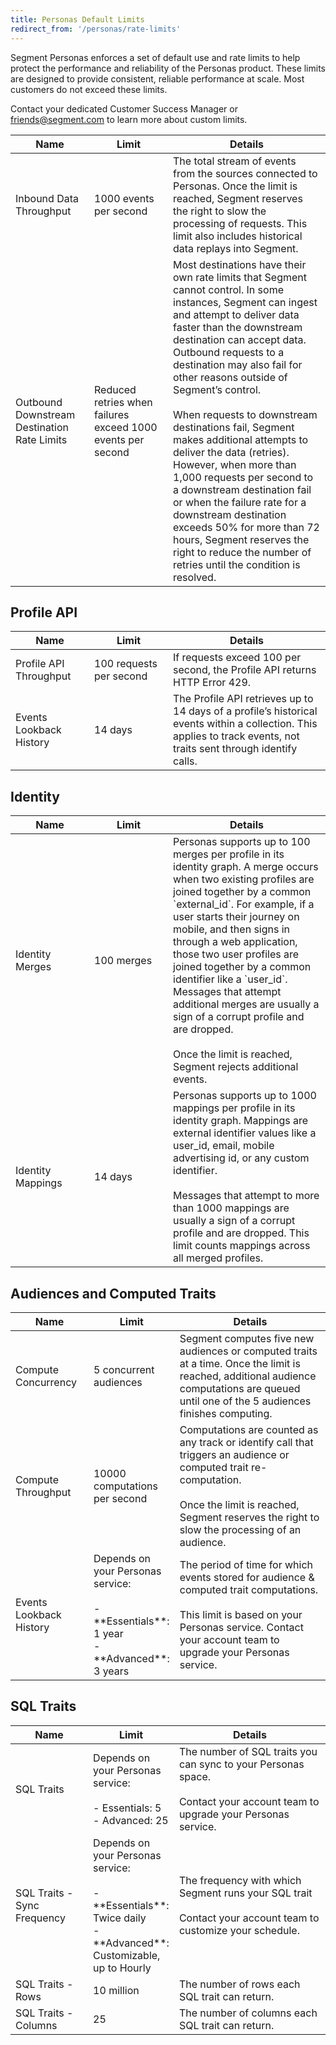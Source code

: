 ```yaml
---
title: Personas Default Limits
redirect_from: '/personas/rate-limits'
---
```


Segment Personas enforces a set of default use and rate limits to help protect the performance and reliability of the Personas product. These limits are designed to provide consistent, reliable performance at scale. Most customers do not exceed these limits.

Contact your dedicated Customer Success Manager or [friends@segment.com](mailto:friends@segment.com) to learn more about custom limits.

<table id="limit">
<thead>
<tr>
<th style="width:25%">Name</th>
<th style="width:25%">Limit</th>
<th style="width:50%">Details</th>
</tr>
</thead>
<tbody>
<tr>
<td>Inbound Data Throughput</td>
<td>1000 events per second</td>
<td>The total stream of events from the sources connected to Personas. Once the limit is reached, Segment reserves the right to slow the processing of requests. This limit also includes historical data replays into Segment.</td>
</tr>
<tr>
<td>Outbound Downstream Destination Rate Limits</td>
<td>Reduced retries when failures exceed 1000 events per second</td>
<td>Most destinations have their own rate limits that Segment cannot control. In some instances, Segment can ingest and attempt to deliver data faster than the downstream destination can accept data. Outbound requests to a destination may also fail for other reasons outside of Segment’s control. 
<br /><br />
When requests to downstream destinations fail, Segment makes additional attempts to deliver the data (retries). However, when more than 1,000 requests per second to a downstream destination fail or when the failure rate for a downstream destination exceeds 50% for more than 72 hours, Segment reserves the right to reduce the number of retries until the condition is resolved.</td>
</tr>
</tbody>
</table>

## Profile API

<table id="limit">
<thead>
<tr>
<th style="width:25%">Name</th>
<th style="width:25%">Limit</th>
<th style="width:50%">Details</th>
</tr>
</thead>
<tbody>
<tr>
<td>Profile API Throughput</td>
<td>100 requests per second</td>
<td>If requests exceed 100 per second, the Profile API returns HTTP Error 429.</td>
</tr>
<tr>
<td>Events Lookback History</td>
<td>14 days</td>
<td>The Profile API retrieves up to 14 days of a profile’s historical events within a collection. This applies to track events, not traits sent through identify calls.</td>
</tr>
</tbody>
</table>

## Identity

<table id="limit">
<thead>
<tr>
<th style="width:25%">Name</th>
<th style="width:25%">Limit</th>
<th style="width:50%">Details</th>
</tr>
</thead>
<tbody>
<tr>
<td>Identity Merges</td>
<td>100 merges</td>
<td>Personas supports up to 100 merges per profile in its identity graph. A merge occurs when two existing profiles are joined together by a common `external_id`. For example, if a user starts their journey on mobile, and then signs in through a web application, those two user profiles are joined together by a common identifier like a `user_id`. Messages that attempt additional merges are usually a sign of a corrupt profile and are dropped.
<br /><br />
Once the limit is reached, Segment rejects additional events.</td>
</tr>
<tr>
<td>Identity Mappings</td>
<td>14 days</td>
<td>Personas supports up to 1000 mappings per profile in its identity graph. Mappings are external identifier values like a user_id, email, mobile advertising id, or any custom identifier. 
<br /><br />
Messages that attempt to more than 1000 mappings are usually a sign of a corrupt profile and are dropped. This limit counts mappings across all merged profiles.</td>
</tr>
</tbody>
</table>

## Audiences and Computed Traits

<table id="limit">
<thead>
<tr>
<th style="width:25%">Name</th>
<th style="width:25%">Limit</th>
<th style="width:50%">Details</th>
</tr>
</thead>
<tbody>
<tr>
<td>Compute Concurrency</td>
<td>5 concurrent audiences</td>
<td>Segment computes five new audiences or computed traits at a time. Once the limit is reached, additional audience computations are queued until one of the 5 audiences finishes computing.</td>
</tr>
<tr>
<td>Compute Throughput</td>
<td>10000 computations per second</td>
<td>Computations are counted as any track or identify call that triggers an audience or computed trait re-computation.
<br /><br />
Once the limit is reached, Segment reserves the right to slow the processing of an audience.</td>
</tr>
<tr>
<td>Events Lookback History</td>
<td>Depends on your Personas service:
<br /><br />
- **Essentials**: 1 year
<br />
- **Advanced**: 3 years
</td>
<td>The period of time for which events stored for audience & computed trait computations. 
<br /><br />
This limit is based on your Personas service. Contact your account team to upgrade your Personas service.</td></tr>
</tbody>
</table>

## SQL Traits

<table id="limit">
<thead>
<tr>
<th style="width:25%">Name</th>
<th style="width:25%">Limit</th>
<th style="width:50%">Details</th>
</tr>
</thead>
<tbody>
<tr>
<td>SQL Traits</td>
<td>Depends on your Personas service:
<br /><br />
- Essentials: 5
<br />
- Advanced: 25

</td>
<td>The number of SQL traits you can sync to your Personas space.
<br /><br />
Contact your account team to upgrade your Personas service.</td>
</tr>
<tr>
<td>SQL Traits - Sync Frequency</td>
<td>Depends on your Personas service:
<br /><br />
- **Essentials**: Twice daily
<br />
- **Advanced**: Customizable, up to Hourly</td>
<td>The frequency with which Segment runs your SQL trait
<br /><br />
Contact your account team to customize your schedule.</td>
</tr>
<tr>
<td>SQL Traits - Rows</td>
<td>10 million</td>
<td>The number of rows each SQL trait can return.</td>
</tr>
<tr>
<td>SQL Traits - Columns</td>
<td>25</td>
<td>The number of columns each SQL trait can return.</td>
</tr>
</tbody>
</table>
